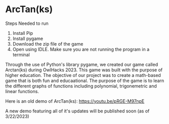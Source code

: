 # ArcTan(ks)
Steps Needed to run
1. Install Pip
2. Install pygame
3. Download the zip file of the game
4. Open using IDLE. Make sure you are not running the program in a terminal


Through the use of Python's library pygame, we created our game called Arctan(ks) during OwlHacks 2023.
This game was built with the purpose of higher education.
The objective of our project was to create a math-based game that is both fun and educaational.
The purpose of the game is to learn the different graphs of functions including polynomial, trigonemetric and linear functions.

Here is an old demo of ArcTan(ks):
https://youtu.be/pRGE-M97npE

A new demo featuring all of it's updates will be published soon (as of 3/22/2023)
